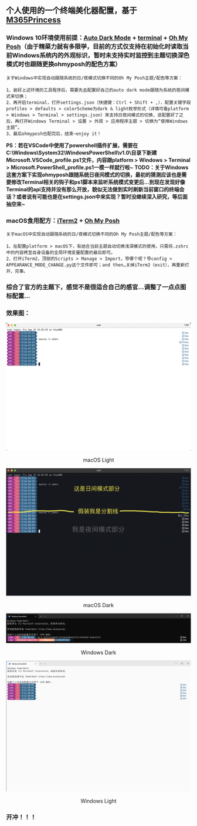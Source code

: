## 个人使用的一个终端美化器配置，基于[M365Princess](https://github.com/JanDeDobbeleer/oh-my-posh/blob/main/themes/M365Princess.omp.json)

### Windows 10环境使用前提：[Auto Dark Mode](https://apps.microsoft.com/detail/xp8jk4hzbvf435) + [terminal](https://github.com/microsoft/terminal) + [Oh My Posh](https://ohmyposh.dev/)（由于精~~菜~~力~~就~~有~~多~~限~~学~~，目前的方式仅支持在初始化时读取当前Windows系统内的外观标识，暂时未支持实时监控到主题切换深色模式时也跟随更换ohmyposh的配色方案）
```
关于Windows中实现自动跟随系统的日/夜模式切换不同的Oh My Posh主题/配色等方案：

1、装好上述环境的工具程序后，需要先去配置好自己的auto dark mode跟随为系统的夜间模式来切换；
2、再开启terminal，打开settings.json（快捷键：Ctrl + Shift + ,），配置关键字段profiles > defaults > colorScheme为dark & light枚举形式（详情可看platform > Windows > Terminal > settings.json）来支持日夜间模式的切换，该配置好了之后，再打开Windows Terminal > 设置 > 外观 > 应用程序主题 > 切换为“使用Windows主题”。
3、最后ohmyposh也配完后，结束~enjoy it！
```
**PS：若在VSCode中使用了powershell插件扩展，需要在C:\Windows\System32\WindowsPowerShell\v1.0\目录下新建Microsoft.VSCode_profile.ps1文件，内容跟platform > Windows > Terminal > Microsoft.PowerShell_profile.ps1一模一样就行啦~**
**TODO：关于Windows这套方案下实现ohmyposh跟随系统日夜间模式的切换，最初的猜测应该也是需要修改Terminal相关的钩子和ps1脚本来监听系统模式变更后…到现在发现好像Terminal的api支持并没有那么开放，貌似无法做到实时刷新当前窗口的终端会话？或者说有可能也是在settings.json中来实现？暂时没继续深入研究，等后面抽空来~**

### macOS食用配方：[iTerm2](https://iterm2.com/) + [Oh My Posh](https://ohmyposh.dev/)
```
关于macOS中实现自动跟随系统的日/夜模式切换不同的Oh My Posh主题/配色等方案：

1、在配置platform > macOS下，有结合当前主题自动切换浅深模式的使用，只需将.zshrc中的内容拷至自身设备的全局环境变量配置的最后即可。
2、打开iTerm2，顶部的Scripts > Manage > Import，导哪个呢？导config > APPEARANCE_MODE_CHANGE.py这个文件即可；and then…关掉iTerm2（exit），再重新打开，完事。
```

### 综合了官方的主题下，感觉不是很适合自己的感官...调整了一点点图标配置...

### 效果图：
![macOS Light](assets/macOS%20Light.png)
<center>macOS Light</center>

![macOS Dark](assets/macOS%20Dark.png)
<center>macOS Dark</center>

![Windows Dark](assets/Windows%20Dark.png)
<center>Windows Dark</center>

![Windows Light](assets/Windows%20Light.png)
<center>Windows Light</center>

### 开冲！！！